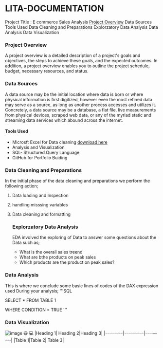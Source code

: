  # LITA-DOCUMENTATION

Project Title : E commerce Sales Analysis 
[Project Overview](#projec_overview) 
Data Sources
Tools Used 
Data Cleaning and Preparations
Explorzatory Data Analysis
Data Analysis
Data Visualization

### Project Overview 
A project overview is a detailed description of a project's goals and objectives, the steps to achieve these goals, and the expected outcomes. In addition, a project overview enables you to outline the project schedule, budget, necessary resources, and status.


### Data Sources
A data source may be the initial location where data is born or where physical information is first digitized, however even the most refined data may serve as a source, as long as another process accesses and utilizes it. Concretely, a data source may be a database, a flat file, live measurements from physical devices, scraped web data, or any of the myriad static and streaming data services which abound across the internet.

#### Tools Used 
- Microsft Excel for Data cleaning [download here](https://www.mocrosoft.com)
- Analysis and Visualization
- SQL- Structured Query Language
- GitHub for Portfolio Buiding 
###  Data Cleaning and Preparations
In the initial phase of the data cleaning and preparations we perform  the following action;

1. Data loading and Inspection
2. handling misssing variables
3. Data cleaning and formatting

   ### Explorzatory Data Analysis
   EDA involved the exploring of Data to answer some questions about the Data such as;
   - What is the overall sales treend
   - What are bthe products on peak sales
   - Which products are the product on peak sales?
   
 ### Data Analysis
 This is where we conclude some basic lines of codes of  the DAX expression used During your analysis;
 '''SQL
 
  SELECT * FROM TABLE 1
  
 WHERE CONDITION = TRUE
 '''

### Data Visualization
![image](https://github.com/user-attachments/assets/b6671dcf-e848-4c16-8e94-60e2448f0b44)
😆
💻
|Heading 1| Heading 2|Heading 3|
|---------|----------|---------|
|Table 1|Table 2| Table 3|
